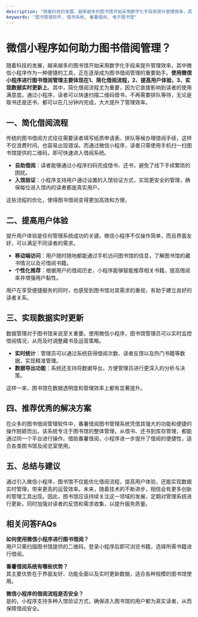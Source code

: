 ```yaml
---
description: "随着科技的发展，越来越多的图书馆开始采用数字化手段来提升管理效率，其中微信小程序作为一种便捷的工具，正在逐渐成为图书借阅管理的重要助手。**使用微信小程序进行图书借阅管理主要体现在1、简化借阅流程，2、提高用户体验，3、实现数据实时更新上**。其中，简化借阅流程尤为重要，因为它直接影响到读者的使用满意度。通过小程序，读者可以快速扫描二维码借书，不再需要排队等待，无论是取书还是还书，都可以在几分钟内完成，大大提升了管理效率。"
keywords: "图书管理软件, 借书系统, 番薯借阅, 电子图书馆"
---
```

# 微信小程序如何助力图书借阅管理？

随着科技的发展，越来越多的图书馆开始采用数字化手段来提升管理效率，其中微信小程序作为一种便捷的工具，正在逐渐成为图书借阅管理的重要助手。**使用微信小程序进行图书借阅管理主要体现在1、简化借阅流程，2、提高用户体验，3、实现数据实时更新上**。其中，简化借阅流程尤为重要，因为它直接影响到读者的使用满意度。通过小程序，读者可以快速扫描二维码借书，不再需要排队等待，无论是取书还是还书，都可以在几分钟内完成，大大提升了管理效率。

## **一、简化借阅流程**

传统的图书借阅方式往往需要读者填写纸质申请表、排队等候办理借阅手续，这样不仅浪费时间，也容易出现错误。而通过微信小程序，读者只需使用手机扫一扫图书馆提供的二维码，即可快速进入借阅系统。

- **自助借阅**：读者能够通过小程序扫码完成借书、还书，避免了线下手续繁琐的困扰。
- **入馆验证**：小程序支持用户通过设置的入馆验证方式，实现更安全的管理，确保每位进入馆内的读者都是真实用户。

这些流程的优化，使得图书借阅变得更加高效和方便。

## **二、提高用户体验**

提升用户体验是任何管理系统成功的关键。微信小程序不仅操作简单，而且界面友好，可以满足不同读者的需求。

- **移动端访问**：用户随时随地都能通过手机访问图书馆的信息，了解图书馆的藏书情况以及可借阅书籍。
- **个性化推荐**：根据用户的借阅历史，小程序能够智能推荐相关书籍，提高借阅率并增强用户黏性。

用户在享受便捷服务的同时，也感受到图书馆对其需求的重视，有助于建立良好的读者关系。

## **三、实现数据实时更新**

数据管理对于图书馆来说至关重要。使用微信小程序，图书馆管理员可以实时监控借阅情况，从而及时调整藏书及运营策略。

- **实时统计**：管理员可以通过系统获得借阅次数、读者反馈以及热门书籍等数据，实现精准管理。
- **数据导出功能**：系统还支持将数据导出，方便管理员进行更深入的分析与决策。

这样一来，图书馆在数据透明度和管理效率上都有显著提升。

## **四、推荐优秀的解决方案**

在众多的图书借阅管理软件中，番薯借阅图书管理系统凭借其强大的功能和便捷的操作脱颖而出。该系统专注于图书馆的整体管理，从借书、还书到库存管理，都能通过同一个平台进行操作。借助番薯借阅，小程序进一步提升了借阅的便捷性，适合各类图书馆及阅览室使用。

## **五、总结与建议**

通过引入微信小程序，图书馆不仅能优化借阅流程，提高用户体验，还能实现数据实时管理，带来更高的运营效率。未来，随着技术的不断进步，相信会有更多创新的管理工具出现。因此，图书馆应该持续关注这一领域的发展，定期对管理系统进行更新，同时加强对读者的反馈和需求收集，以提升服务质量。

## 相关问答FAQs

**如何使用微信小程序进行图书借阅？**  
用户只需扫描图书馆提供的二维码，登录小程序后即可浏览书籍，选择所需书籍进行借阅。

**番薯借阅系统有哪些优势？**  
其主要优势在于界面友好、功能全面以及实时更新数据，适合各种规模的图书馆使用。

**微信小程序的借阅流程是否安全？**  
是的，小程序支持多种入馆验证方式，确保进入图书馆的用户都为真实读者，从而保障借阅安全。
